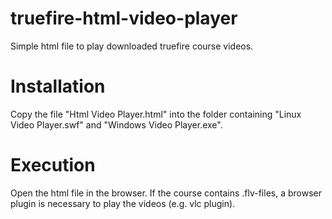# truefire-html-video-player

Simple html file to play downloaded truefire course videos.

# Installation
Copy the file "Html Video Player.html" into the folder containing "Linux Video Player.swf" and "Windows Video Player.exe".

# Execution
Open the html file in the browser.
If the course contains .flv-files, a browser plugin is necessary to play the videos (e.g. vlc plugin).

